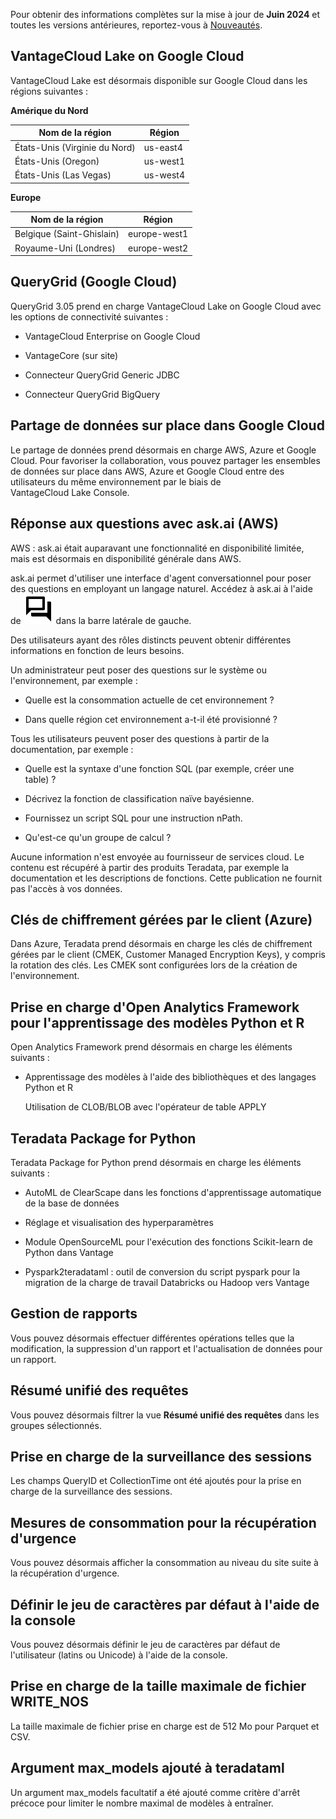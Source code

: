 Pour obtenir des informations complètes sur la mise à jour de **Juin 2024** et toutes les versions antérieures, reportez-vous à [Nouveautés](https://docs.teradata.com/access/sources/dita/topic?dita:mapPath=phg1621910019905.ditamap&dita:ditavalPath=pny1626732985837.ditaval&dita:topicPath=lpz1632246643646.dita).

VantageCloud Lake on Google Cloud
---------------------------------

VantageCloud Lake est désormais disponible sur Google Cloud dans les régions suivantes :

**Amérique du Nord**

| Nom de la région              | Région   |
|-------------------------------|----------|
| États-Unis (Virginie du Nord) | us-east4 |
| États-Unis (Oregon)           | us-west1 |
| États-Unis (Las Vegas)        | us-west4 |

**Europe**

| Nom de la région          | Région       |
|---------------------------|--------------|
| Belgique (Saint-Ghislain) | europe-west1 |
| Royaume-Uni (Londres)     | europe-west2 |

QueryGrid (Google Cloud)
------------------------

QueryGrid 3.05 prend en charge VantageCloud Lake on Google Cloud avec les options de connectivité suivantes :

-   VantageCloud Enterprise on Google Cloud

-   VantageCore (sur site)

-   Connecteur QueryGrid Generic JDBC

-   Connecteur QueryGrid BigQuery

Partage de données sur place dans Google Cloud
----------------------------------------------

Le partage de données prend désormais en charge AWS, Azure et Google Cloud. Pour favoriser la collaboration, vous pouvez partager les ensembles de données sur place dans AWS, Azure et Google Cloud entre des utilisateurs du même environnement par le biais de VantageCloud Lake Console.

Réponse aux questions avec ask.ai (AWS)
---------------------------------------

AWS : ask.ai était auparavant une fonctionnalité en disponibilité limitée, mais est désormais en disponibilité générale dans AWS.

ask.ai permet d'utiliser une interface d'agent conversationnel pour poser des questions en employant un langage naturel. Accédez à ask.ai à l'aide de ![""](Images/pvq1709691484595.svg) dans la barre latérale de gauche.

Des utilisateurs ayant des rôles distincts peuvent obtenir différentes informations en fonction de leurs besoins.

Un administrateur peut poser des questions sur le système ou l'environnement, par exemple :

-   Quelle est la consommation actuelle de cet environnement ?

-   Dans quelle région cet environnement a-t-il été provisionné ?

Tous les utilisateurs peuvent poser des questions à partir de la documentation, par exemple :

-   Quelle est la syntaxe d'une fonction SQL (par exemple, créer une table) ?

-   Décrivez la fonction de classification naïve bayésienne.

-   Fournissez un script SQL pour une instruction nPath.

-   Qu'est-ce qu'un groupe de calcul ?

Aucune information n'est envoyée au fournisseur de services cloud. Le contenu est récupéré à partir des produits Teradata, par exemple la documentation et les descriptions de fonctions. Cette publication ne fournit pas l'accès à vos données.

Clés de chiffrement gérées par le client (Azure)
------------------------------------------------

Dans Azure, Teradata prend désormais en charge les clés de chiffrement gérées par le client (CMEK, Customer Managed Encryption Keys), y compris la rotation des clés. Les CMEK sont configurées lors de la création de l'environnement.

Prise en charge d'Open Analytics Framework pour l'apprentissage des modèles Python et R
---------------------------------------------------------------------------------------

Open Analytics Framework prend désormais en charge les éléments suivants :

-   Apprentissage des modèles à l'aide des bibliothèques et des langages Python et R

    Utilisation de CLOB/BLOB avec l'opérateur de table APPLY

Teradata Package for Python
---------------------------

Teradata Package for Python prend désormais en charge les éléments suivants :

-   AutoML de ClearScape dans les fonctions d'apprentissage automatique de la base de données

-   Réglage et visualisation des hyperparamètres

-   Module OpenSourceML pour l'exécution des fonctions Scikit-learn de Python dans Vantage

-   Pyspark2teradataml : outil de conversion du script pyspark pour la migration de la charge de travail Databricks ou Hadoop vers Vantage

Gestion de rapports
-------------------

Vous pouvez désormais effectuer différentes opérations telles que la modification, la suppression d'un rapport et l'actualisation de données pour un rapport.

Résumé unifié des requêtes
--------------------------

Vous pouvez désormais filtrer la vue **Résumé unifié des requêtes** dans les groupes sélectionnés.

Prise en charge de la surveillance des sessions
-----------------------------------------------

Les champs QueryID et CollectionTime ont été ajoutés pour la prise en charge de la surveillance des sessions.

Mesures de consommation pour la récupération d'urgence
------------------------------------------------------

Vous pouvez désormais afficher la consommation au niveau du site suite à la récupération d'urgence.

Définir le jeu de caractères par défaut à l'aide de la console
--------------------------------------------------------------

Vous pouvez désormais définir le jeu de caractères par défaut de l'utilisateur (latins ou Unicode) à l'aide de la console.

Prise en charge de la taille maximale de fichier WRITE\_NOS
-----------------------------------------------------------

La taille maximale de fichier prise en charge est de 512 Mo pour Parquet et CSV.

Argument max\_models ajouté à teradataml
----------------------------------------

Un argument max\_models facultatif a été ajouté comme critère d'arrêt précoce pour limiter le nombre maximal de modèles à entraîner.
